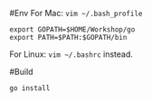 #Env
For Mac: `vim ~/.bash_profile`

	export GOPATH=$HOME/Workshop/go
	export PATH=$PATH:$GOPATH/bin

For Linux: `vim ~/.bashrc` instead.  

#Build

	go install
